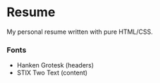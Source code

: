 # Resume

My personal resume written with pure HTML/CSS.

### Fonts
- Hanken Grotesk (headers)
- STIX Two Text (content)

